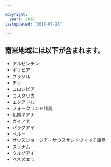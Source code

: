 ```yaml
---

copyright:
  years: 2018
lastupdated: "2018-07-26"

---
```



## 南米地域には以下が含まれます。

* アルゼンチン
* ボリビア
* ブラジル
* チリ
* コロンビア
* コスタリカ
* エクアドル
* フォークランド諸島
* 仏領ギアナ
* ガイアナ
* パラグアイ
* ペルー
* サウスジョージア・サウスサンドウィッチ諸島
* スリナム
* ウルグアイ
* ベネズエラ
